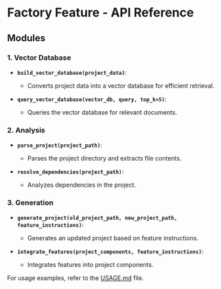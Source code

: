 # Factory Feature - API Reference

## Modules

### 1. **Vector Database**
- **`build_vector_database(project_data)`**:
  - Converts project data into a vector database for efficient retrieval.

- **`query_vector_database(vector_db, query, top_k=5)`**:
  - Queries the vector database for relevant documents.

### 2. **Analysis**
- **`parse_project(project_path)`**:
  - Parses the project directory and extracts file contents.

- **`resolve_dependencies(project_path)`**:
  - Analyzes dependencies in the project.

### 3. **Generation**
- **`generate_project(old_project_path, new_project_path, feature_instructions)`**:
  - Generates an updated project based on feature instructions.

- **`integrate_features(project_components, feature_instructions)`**:
  - Integrates features into project components.

For usage examples, refer to the [USAGE.md](USAGE.md) file.

